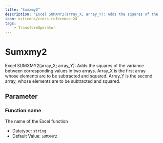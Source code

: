 ```yaml
---
title: "Sumxmy2"
description: "Excel SUMXMY2(array_X; array_Y): Adds the squares of the variance between corresponding values in two arrays. Array_X is the first array whose elements are to be subtracted and squared. Array_Y is the second array, whose elements are to be subtracted and squared."
icon: octicons/cross-reference-24
tags: 
    - TransformOperator
---
```

# Sumxmy2
<!-- This file was generated - DO NOT CHANGE IT MANUALLY -->



Excel SUMXMY2(array_X; array_Y): Adds the squares of the variance between corresponding values in two arrays. Array_X is the first array whose elements are to be subtracted and squared. Array_Y is the second array, whose elements are to be subtracted and squared.

## Parameter

### Function name

The name of the Excel function

- Datatype: `string`
- Default Value: `SUMXMY2`



